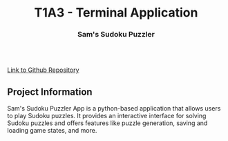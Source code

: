 <center>

#  T1A3 - Terminal Application

### Sam's Sudoku Puzzler
</center>
<br>
<br>

<a href="https://github.com/StructuredTrading/T1A3_TERMINAL_SUDOKU_APP"> Link to Github Repository</a>


## Project Information

Sam's Sudoku Puzzler App is a python-based application that allows users to play Sudoku puzzles. It provides an interactive interface for solving Sudoku puzzles and offers features like puzzle generation, saving and loading game states, and more.

